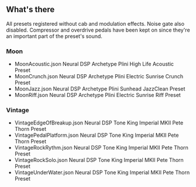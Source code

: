 ## What's there

All presets registered without cab and modulation effects. Noise gate
also disabled. Compressor and overdrive pedals have been kept on
since they're an important part of the preset's sound.

### Moon

- MoonAcoustic.json Neural DSP Archetype Plini High Life Acoustic Preset
- MoonCrunch.json Neural DSP Archetype Plini Electric Sunrise Crunch Preset
- MoonJazz.json Neural DSP Archetype Plini Sunhead JazzClean Preset
- MoonRiff.json Neural DSP Archetype Plini Electric Sunrise Riff Preset

### Vintage

- VintageEdgeOfBreakup.json Neural DSP Tone King Imperial MKII Pete Thorn Preset
- VintagePedalPlatform.json Neural DSP Tone King Imperial MKII Pete Thorn Preset
- VintageRockRythm.json Neural DSP Tone King Imperial MKII Pete Thorn Preset
- VintageRockSolo.json Neural DSP Tone King Imperial MKII Pete Thorn Preset
- VintageUnderWater.json Neural DSP Tone King Imperial MKII Pete Thorn Preset

